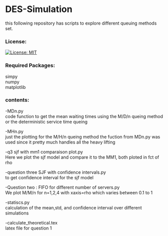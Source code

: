 # DES-Simulation
this following repository has scripts to explore different queuing methods set.<br>

### License:
[![License: MIT](https://img.shields.io/badge/License-MIT-yellow.svg)](https://opensource.org/licenses/MIT)
### Required Packages:
simpy<br>
numpy<br>
matplotlib<br>


### contents:
-MDn.py<br>
code function to get the mean waiting times using the M/D/n queing method or the deterministic service time queing

-MHn.py<br>
just the plotting for the M/H/n queing method the fuction from MDn.py was used since it pretty much handles all the heavy lifting

-q3 sjf with mm1 comparaison plot.py<br>
Here we plot the sjf model and compare it to the MM1, both ploted in fct of rho

-question three SJF with confidence intervals.py<br>
to get confidence interval for the sjf model

-Question two : FIFO for different number of servers.py<br>
  We plot M/M/n for n=1,2,4 with xaxis=rho which varies between 0.1 to 1

-statiscs.py<br>
calculation of the mean,std, and confidence interval over different simulations

-calculate_theoretical.tex<br>
latex file for question 1 
  
